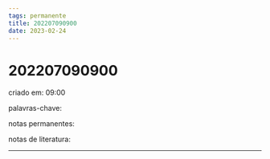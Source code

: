 ```yaml
---
tags: permanente
title: 202207090900
date: 2023-02-24
---
```

# 202207090900
criado em: 09:00

palavras-chave:

notas permanentes:

notas de literatura:

---

